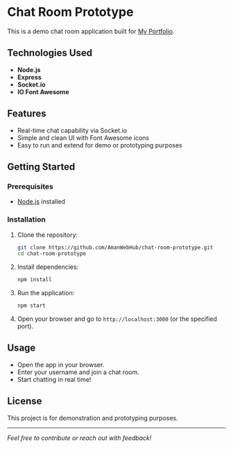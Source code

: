 # Chat Room Prototype

This is a demo chat room application built for [My Portfolio](https://github.com/AmanWebHub/My-portfolio).

## Technologies Used

- **Node.js**
- **Express**
- **Socket.io**
- **IO Font Awesome**

## Features

- Real-time chat capability via Socket.io
- Simple and clean UI with Font Awesome icons
- Easy to run and extend for demo or prototyping purposes

## Getting Started

### Prerequisites

- [Node.js](https://nodejs.org/) installed

### Installation

1. Clone the repository:
    ```bash
    git clone https://github.com/AmanWebHub/chat-room-prototype.git
    cd chat-room-prototype
    ```

2. Install dependencies:
    ```bash
    npm install
    ```

3. Run the application:
    ```bash
    npm start
    ```

4. Open your browser and go to `http://localhost:3000` (or the specified port).

## Usage

- Open the app in your browser.
- Enter your username and join a chat room.
- Start chatting in real time!

## License

This project is for demonstration and prototyping purposes.

---

*Feel free to contribute or reach out with feedback!*